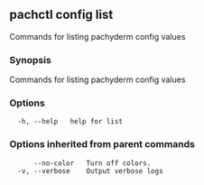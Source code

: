 ## pachctl config list

Commands for listing pachyderm config values

### Synopsis

Commands for listing pachyderm config values

### Options

```
  -h, --help   help for list
```

### Options inherited from parent commands

```
      --no-color   Turn off colors.
  -v, --verbose    Output verbose logs
```

